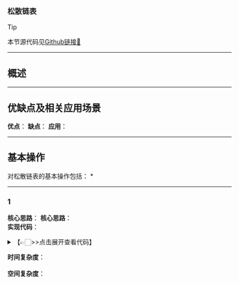 ### 松散链表

> [!Tip]
> 本节源代码见[Github链接🔗](https://github.com/MaxSolider/leetcode-algorithm/tree/main/structure/src/main/java/org/example/linkedlist/dll)

---
## 概述

---
## 优缺点及相关应用场景
**优点**：
**缺点**：
**应用**：

---
## 基本操作
对松散链表的基本操作包括：
* 

---
### 1 
**核心思路**：
**核心思路**：
<br/>
**实现代码**：
<br/>
<details> 
	<summary>【👉🏻>>点击展开查看代码】</summary> 
	<pre>
		<code>
		</code>
	</pre>
</details>

**时间复杂度**：
<br/>
<br/>
**空间复杂度**：
<br/>
<br/>
